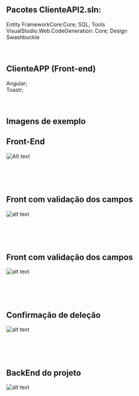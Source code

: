 ## Pacotes ClienteAPI2.sln:<br/>
Entity FrameworkCore:Core; SQL; Tools <br/>
VisualStudio.Web.CodeGeneration: Core; Design<br/>
Swashbuckle<br/>
<br/>
<br/>
## ClienteAPP (Front-end)<br/>
Angular;<br/>
Toastr;<br/>
<br/><br/>
## Imagens de exemplo
## Front-End
![Alt text](https://raw.githubusercontent.com/eduardomottoni/ClienteAPI2/master/Samples/grava%C3%A7%C3%A3o.png)

<br/><br/>
<br/>
## Front com validação dos campos
![alt text](https://github.com/eduardomottoni/ClienteAPI2/blob/master/Samples/Screenshot_2.png?raw=true "Front com validação dos campos")

<br/><br/><br/>
## Front com validação dos campos
![alt text](https://github.com/eduardomottoni/ClienteAPI2/blob/master/Samples/confirma%C3%A7%C3%A3o%20de%20deletar.png?raw=true "Front com validação dos campos")

<br/><br/><br/>
## Confirmação de deleção
![alt text](https://github.com/eduardomottoni/ClienteAPI2/blob/master/Samples/Confirma%C3%A7%C3%A3o%20de%20deleta%C3%A7%C3%A3o.png?raw=true "Confirmação de deleção")

<br/><br/><br/>
## BackEnd do projeto
![alt text](https://github.com/eduardomottoni/ClienteAPI2/blob/master/Samples/Backend.png?raw=true "Backend")

